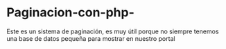 Paginacion-con-php-
===================

Este es un sistema de paginación, es muy útil porque no siempre tenemos una base de datos pequeña para mostrar en nuestro portal
